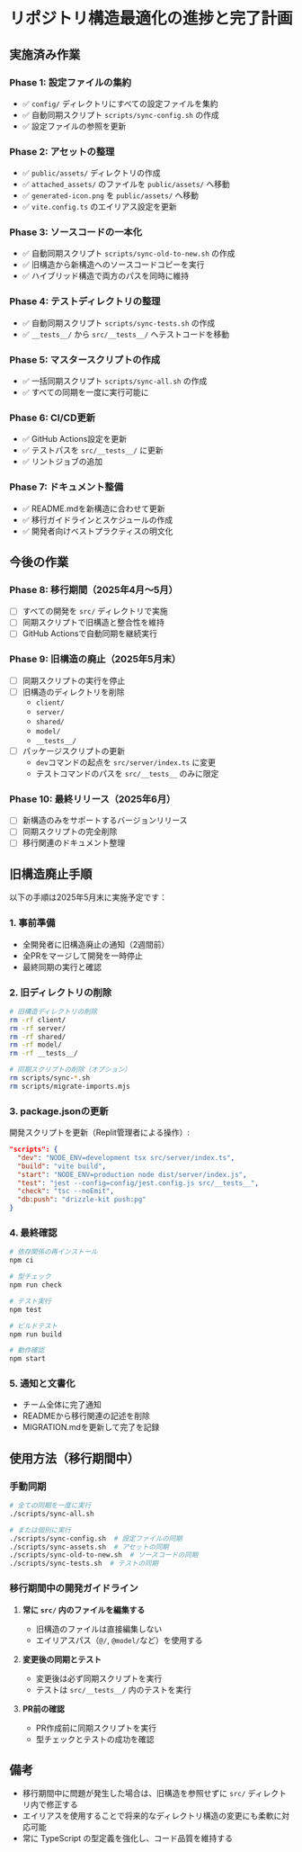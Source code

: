 # リポジトリ構造最適化の進捗と完了計画

## 実施済み作業

### Phase 1: 設定ファイルの集約
- ✅ `config/` ディレクトリにすべての設定ファイルを集約
- ✅ 自動同期スクリプト `scripts/sync-config.sh` の作成
- ✅ 設定ファイルの参照を更新

### Phase 2: アセットの整理
- ✅ `public/assets/` ディレクトリの作成
- ✅ `attached_assets/` のファイルを `public/assets/` へ移動
- ✅ `generated-icon.png` を `public/assets/` へ移動
- ✅ `vite.config.ts` のエイリアス設定を更新

### Phase 3: ソースコードの一本化
- ✅ 自動同期スクリプト `scripts/sync-old-to-new.sh` の作成
- ✅ 旧構造から新構造へのソースコードコピーを実行
- ✅ ハイブリッド構造で両方のパスを同時に維持

### Phase 4: テストディレクトリの整理
- ✅ 自動同期スクリプト `scripts/sync-tests.sh` の作成
- ✅ `__tests__/` から `src/__tests__/` へテストコードを移動

### Phase 5: マスタースクリプトの作成
- ✅ 一括同期スクリプト `scripts/sync-all.sh` の作成
- ✅ すべての同期を一度に実行可能に

### Phase 6: CI/CD更新
- ✅ GitHub Actions設定を更新
- ✅ テストパスを `src/__tests__/` に更新
- ✅ リントジョブの追加

### Phase 7: ドキュメント整備
- ✅ README.mdを新構造に合わせて更新
- ✅ 移行ガイドラインとスケジュールの作成
- ✅ 開発者向けベストプラクティスの明文化

## 今後の作業

### Phase 8: 移行期間（2025年4月〜5月）
- ☐ すべての開発を `src/` ディレクトリで実施
- ☐ 同期スクリプトで旧構造と整合性を維持
- ☐ GitHub Actionsで自動同期を継続実行

### Phase 9: 旧構造の廃止（2025年5月末）
- ☐ 同期スクリプトの実行を停止
- ☐ 旧構造のディレクトリを削除
  - `client/`
  - `server/`
  - `shared/`
  - `model/`
  - `__tests__/`
- ☐ パッケージスクリプトの更新
  - `dev`コマンドの起点を `src/server/index.ts` に変更
  - テストコマンドのパスを `src/__tests__` のみに限定

### Phase 10: 最終リリース（2025年6月）
- ☐ 新構造のみをサポートするバージョンリリース
- ☐ 同期スクリプトの完全削除
- ☐ 移行関連のドキュメント整理

## 旧構造廃止手順

以下の手順は2025年5月末に実施予定です：

### 1. 事前準備
- 全開発者に旧構造廃止の通知（2週間前）
- 全PRをマージして開発を一時停止
- 最終同期の実行と確認

### 2. 旧ディレクトリの削除

```bash
# 旧構造ディレクトリの削除
rm -rf client/
rm -rf server/
rm -rf shared/
rm -rf model/
rm -rf __tests__/

# 同期スクリプトの削除（オプション）
rm scripts/sync-*.sh
rm scripts/migrate-imports.mjs
```

### 3. package.jsonの更新

開発スクリプトを更新（Replit管理者による操作）:

```json
"scripts": {
  "dev": "NODE_ENV=development tsx src/server/index.ts",
  "build": "vite build",
  "start": "NODE_ENV=production node dist/server/index.js",
  "test": "jest --config=config/jest.config.js src/__tests__",
  "check": "tsc --noEmit",
  "db:push": "drizzle-kit push:pg"
}
```

### 4. 最終確認

```bash
# 依存関係の再インストール
npm ci

# 型チェック
npm run check

# テスト実行
npm test

# ビルドテスト
npm run build

# 動作確認
npm start
```

### 5. 通知と文書化

- チーム全体に完了通知
- READMEから移行関連の記述を削除
- MIGRATION.mdを更新して完了を記録

## 使用方法（移行期間中）

### 手動同期
```bash
# 全ての同期を一度に実行
./scripts/sync-all.sh

# または個別に実行
./scripts/sync-config.sh  # 設定ファイルの同期
./scripts/sync-assets.sh  # アセットの同期
./scripts/sync-old-to-new.sh  # ソースコードの同期
./scripts/sync-tests.sh  # テストの同期
```

### 移行期間中の開発ガイドライン

1. **常に `src/` 内のファイルを編集する**
   - 旧構造のファイルは直接編集しない
   - エイリアスパス（`@/`, `@model/`など）を使用する

2. **変更後の同期とテスト**
   - 変更後は必ず同期スクリプトを実行
   - テストは `src/__tests__/` 内のテストを実行

3. **PR前の確認**
   - PR作成前に同期スクリプトを実行
   - 型チェックとテストの成功を確認

## 備考

- 移行期間中に問題が発生した場合は、旧構造を参照せずに `src/` ディレクトリ内で修正する
- エイリアスを使用することで将来的なディレクトリ構造の変更にも柔軟に対応可能
- 常に TypeScript の型定義を強化し、コード品質を維持する